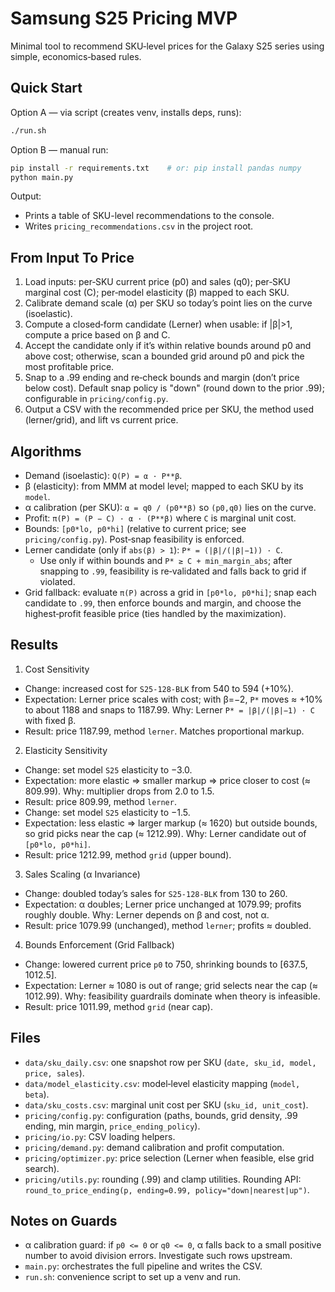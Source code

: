 # Samsung S25 Pricing MVP

Minimal tool to recommend SKU‑level prices for the Galaxy S25 series using simple, economics‑based rules.

## Quick Start

Option A — via script (creates venv, installs deps, runs):
```bash
./run.sh
```

Option B — manual run:
```bash
pip install -r requirements.txt    # or: pip install pandas numpy
python main.py
```

Output:
- Prints a table of SKU-level recommendations to the console.
- Writes `pricing_recommendations.csv` in the project root.

## From Input To Price
1) Load inputs: per‑SKU current price (p0) and sales (q0); per‑SKU marginal cost (C); per‑model elasticity (β) mapped to each SKU.
2) Calibrate demand scale (α) per SKU so today’s point lies on the curve (isoelastic).
3) Compute a closed‑form candidate (Lerner) when usable: if |β|>1, compute a price based on β and C.
4) Accept the candidate only if it’s within relative bounds around p0 and above cost; otherwise, scan a bounded grid around p0 and pick the most profitable price.
5) Snap to a .99 ending and re‑check bounds and margin (don’t price below cost). Default snap policy is "down" (round down to the prior .99); configurable in `pricing/config.py`.
6) Output a CSV with the recommended price per SKU, the method used (lerner/grid), and lift vs current price.

## Algorithms
- Demand (isoelastic): `Q(P) = α · P**β`.
- β (elasticity): from MMM at model level; mapped to each SKU by its `model`.
- α calibration (per SKU): `α = q0 / (p0**β)` so `(p0,q0)` lies on the curve.
- Profit: `π(P) = (P − C) · α · (P**β)` where `C` is marginal unit cost.
- Bounds: `[p0*lo, p0*hi]` (relative to current price; see `pricing/config.py`). Post‑snap feasibility is enforced.
- Lerner candidate (only if `abs(β) > 1`): `P* = (|β|/(|β|−1)) · C`.
  - Use only if within bounds and `P* ≥ C + min_margin_abs`; after snapping to `.99`, feasibility is re‑validated and falls back to grid if violated.
- Grid fallback: evaluate `π(P)` across a grid in `[p0*lo, p0*hi]`; snap each candidate to `.99`, then enforce bounds and margin, and choose the highest‑profit feasible price (ties handled by the maximization).

## Results
1) Cost Sensitivity
- Change: increased cost for `S25-128-BLK` from 540 to 594 (+10%).
- Expectation: Lerner price scales with cost; with β=−2, `P*` moves ≈ +10% to about 1188 and snaps to 1187.99. Why: Lerner `P* = |β|/(|β|−1) · C` with fixed β.
- Result: price 1187.99, method `lerner`. Matches proportional markup.

2) Elasticity Sensitivity
- Change: set model `S25` elasticity to −3.0.
- Expectation: more elastic ⇒ smaller markup ⇒ price closer to cost (≈ 809.99). Why: multiplier drops from 2.0 to 1.5.
- Result: price 809.99, method `lerner`.
- Change: set model `S25` elasticity to −1.5.
- Expectation: less elastic ⇒ larger markup (≈ 1620) but outside bounds, so grid picks near the cap (≈ 1212.99). Why: Lerner candidate out of `[p0*lo, p0*hi]`.
- Result: price 1212.99, method `grid` (upper bound).

3) Sales Scaling (α Invariance)
- Change: doubled today’s sales for `S25-128-BLK` from 130 to 260.
- Expectation: α doubles; Lerner price unchanged at 1079.99; profits roughly double. Why: Lerner depends on β and cost, not α.
- Result: price 1079.99 (unchanged), method `lerner`; profits ≈ doubled.

4) Bounds Enforcement (Grid Fallback)
- Change: lowered current price `p0` to 750, shrinking bounds to [637.5, 1012.5].
- Expectation: Lerner ≈ 1080 is out of range; grid selects near the cap (≈ 1012.99). Why: feasibility guardrails dominate when theory is infeasible.
- Result: price 1011.99, method `grid` (near cap).

## Files
- `data/sku_daily.csv`: one snapshot row per SKU (`date, sku_id, model, price, sales`).
- `data/model_elasticity.csv`: model‑level elasticity mapping (`model, beta`).
- `data/sku_costs.csv`: marginal unit cost per SKU (`sku_id, unit_cost`).
- `pricing/config.py`: configuration (paths, bounds, grid density, .99 ending, min margin, `price_ending_policy`).
- `pricing/io.py`: CSV loading helpers.
- `pricing/demand.py`: demand calibration and profit computation.
- `pricing/optimizer.py`: price selection (Lerner when feasible, else grid search).
- `pricing/utils.py`: rounding (.99) and clamp utilities. Rounding API: `round_to_price_ending(p, ending=0.99, policy="down|nearest|up")`.

## Notes on Guards
- α calibration guard: if `p0 <= 0` or `q0 <= 0`, α falls back to a small positive number to avoid division errors. Investigate such rows upstream.
- `main.py`: orchestrates the full pipeline and writes the CSV.
- `run.sh`: convenience script to set up a venv and run.

